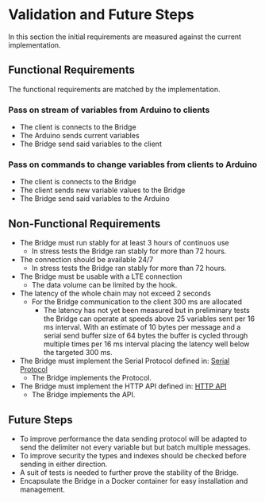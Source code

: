 # Validation and Future Steps

In this section the initial requirements are measured against the current implementation.

## Functional Requirements

The functional requirements are matched by the implementation.

### Pass on stream of variables from Arduino to clients

* The client is connects to the Bridge
* The Arduino sends current variables
* The Bridge send said variables to the client

### Pass on commands to change variables from clients to Arduino

* The client is connects to the Bridge
* The client sends new variable values to the Bridge
* The Bridge send said variables to the Arduino



## Non-Functional Requirements

* The Bridge must run stably for at least 3 hours of continuos use
    * In stress tests the Bridge ran stably for more than 72 hours.
* The connection should be available 24/7
    * In stress tests the Bridge ran stably for more than 72 hours.
* The Bridge must be usable with a LTE connection
    * The data volume can be limited by the hook.
* The latency of the whole chain may not exceed 2 seconds
    * For the Bridge communication to the client 300 ms are allocated
        * The latency has not yet been measured but in preliminary tests the Bridge can operate at speeds above 25 variables sent per 16 ms interval. With an estimate of 10 bytes per message and a serial send buffer size of 64 bytes the buffer is cycled through multiple times per 16 ms interval placing the latency well below the targeted 300 ms.
* The Bridge must implement the Serial Protocol defined in: [Serial Protocol](../Pirate-Hook/pirate-serial-protocol.md)
    * The Bridge implements the Protocol.
* The Bridge must implement the HTTP API defined in: [HTTP API](client-facing-interface.md)
    * The Bridge implements the API.

## Future Steps

* To improve performance the data sending protocol will be adapted to send the delimiter not every variable but but batch multiple messages.
* To improve security the types and indexes should be checked before sending in either direction.
* A suit of tests is needed to further prove the stability of the Bridge.
* Encapsulate the Bridge in a Docker container for easy installation and management.
